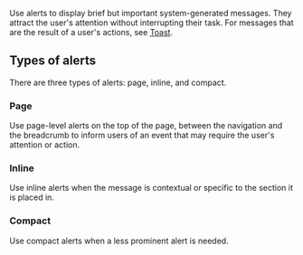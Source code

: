 Use alerts to display brief but important system-generated messages. They attract the user's attention without interrupting their task. For messages that are the result of a user's actions, see [Toast](/components/toast/).


## Types of alerts
There are three types of alerts: page, inline, and compact.

### Page
Use page-level alerts on the top of the page, between the navigation and the breadcrumb to inform users of an event that may require the user's attention or action.

### Inline
Use inline alerts when the message is contextual or specific to the section it is placed in.

### Compact
Use compact alerts when a less prominent alert is needed.